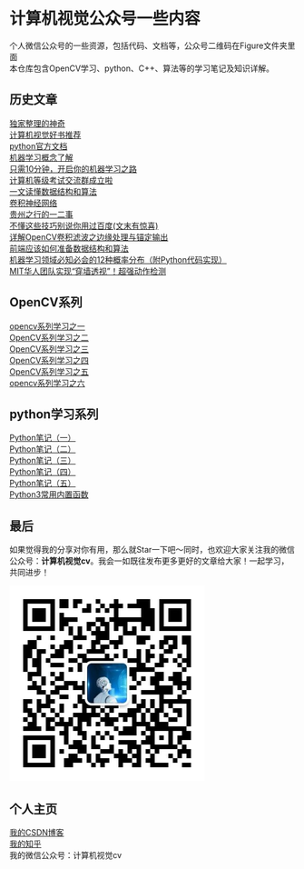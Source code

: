 # 计算机视觉公众号一些内容
个人微信公众号的一些资源，包括代码、文档等，公众号二维码在Figure文件夹里面\
本仓库包含OpenCV学习、python、C++、算法等的学习笔记及知识详解。

## 历史文章
[独家整理的神奇](https://mp.weixin.qq.com/s/rxJ5G2be9nPhTaIM4CfHbg)\
[计算机视觉好书推荐](https://mp.weixin.qq.com/s/DxYypI6j8rgw9a8ZADO_qw)\
[python官方文档](https://mp.weixin.qq.com/s/z-sVMQy3nAUsn0anCfmnpg)\
[机器学习概念了解](https://mp.weixin.qq.com/s/nUwwMnRkNSw9UalBZH3N6A)\
[只需10分钟，开启你的机器学习之路](https://mp.weixin.qq.com/s/r7--S_Vc93hdreU86B5v-Q)\
[计算机等级考试交流群成立啦](https://mp.weixin.qq.com/s/a4j8bFxiuMJIHtubXjO3lQ)\
[一文读懂数据结构和算法](https://mp.weixin.qq.com/s/szdNMpPjwFE2BEvWuIx5qw)\
[卷积神经网络](https://mp.weixin.qq.com/s/Sl0KAZ1FvQrGAKSKkf_B5w)\
[贵州之行的一二事](https://mp.weixin.qq.com/s/00EkX_QajFPq9NnIAGwXGg)\
[不懂这些技巧别说你用过百度(文末有惊喜)](https://mp.weixin.qq.com/s/JH-i1aF8x76_Zo-N9_w2lw)\
[详解OpenCV卷积滤波之边缘处理与锚定输出](https://mp.weixin.qq.com/s/Hr9V8mkLISJX0Oj7bh-OJw)\
[前端应该如何准备数据结构和算法](https://mp.weixin.qq.com/s/szdNMpPjwFE2BEvWuIx5qw)\
[机器学习领域必知必会的12种概率分布（附Python代码实现）](https://mp.weixin.qq.com/s/xG8o2DH1nBkd4pd7NztKew)\
[MIT华人团队实现“穿墙透视”！超强动作检测](https://mp.weixin.qq.com/s/yoUSIU34OBuGuIX52IPzog)
## OpenCV系列
[opencv系列学习之一](https://mp.weixin.qq.com/s/5rBNoVCJta9S9yLmLIFF9g)\
[OpenCV系列学习之二](https://mp.weixin.qq.com/s/lt6xhAPUhpafpT9pmMfUUA)\
[OpenCV系列学习之三](https://mp.weixin.qq.com/s/Cd7HS_Dxza_I0NmfH5NUag)\
[OpenCV系列学习之四](https://mp.weixin.qq.com/s/ppj9nT6JkzA6lfd1vU5pUw)\
[OpenCV系列学习之五](https://mp.weixin.qq.com/s/57UYcQrBib-pZXGrZEUd4g)\
[opencv系列学习之六](https://mp.weixin.qq.com/s/SVtp93ZiXO-WZG7AGZqrIQ)

## python学习系列
[Python笔记（一）](https://mp.weixin.qq.com/s/1SbaU1G-nwH_x-WR5CcVyQ)\
[Python笔记（二）](https://mp.weixin.qq.com/s/Ge4t1BZImNJNGdVMUY_xGg)\
[Python笔记（三）](https://mp.weixin.qq.com/s/0duOV8_DAPVbkK-8xA0ivQ)\
[Python笔记（四）](https://mp.weixin.qq.com/s/p6Vc-ka5L9w7RW4I2UwaBA)\
[Python笔记（五）](https://mp.weixin.qq.com/s/xC5PG5fr7tr2eLXmkxGRKA)\
[Python3常用内置函数](https://mp.weixin.qq.com/s/zWmikIUleBn72MqTIQisMA)


## 最后
如果觉得我的分享对你有用，那么就Star一下吧～同时，也欢迎大家关注我的微信公众号：**计算机视觉cv**。我会一如既往发布更多更好的文章给大家！一起学习，共同进步！


![](https://github.com/xwr96/Resource-Of-Wechat/blob/master/Figure/%E5%BE%AE%E4%BF%A1%E5%85%AC%E4%BC%97%E5%8F%B7.jpg)
## 个人主页
[我的CSDN博客](https://blog.csdn.net/xiewenrui1996)\
[我的知乎](https://www.zhihu.com/people/xie-wen-1-90/activities)\
我的微信公众号：计算机视觉cv
